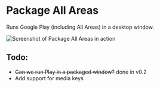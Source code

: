 # Package All Areas

Runs Google Play (including All Areas) in a desktop window.

![Screenshot of Package All Areas in action](https://raw.github.com/tdwright/packageallareas/assets/screenshot.png)

## Todo:

 * ~~Can we run Play in a packaged window?~~ done in v0.2
 * Add support for media keys
 
 